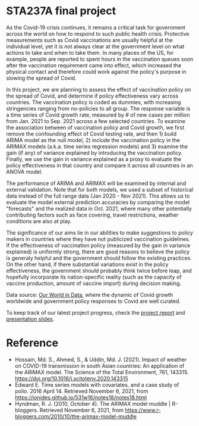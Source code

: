 # STA237A final project

As the Covid-19 crisis continues, it remains a critical task for government across the world on how to respond to such public health crisis. Protective measurements such as Covid  vaccinations are usually helpful at the individual level, yet it is not always clear at the government level on what actions to take and when to take them. In many places of the US, for example, people are reported to spent hours in the vaccination queues soon after the vaccination requirement came into effect, which increased the physical contact and therefore could work against the policy's purpose in slowing the spread of Covid.

In this project, we are planning to assess the effect of vaccination policy on the spread of Covid, and determine if policy effectiveness vary across countries. The vaccination policy is coded as dummies, with increasing stringencies ranging from no-policies to all group. The response variable is a time series of Covid growth rate, measured by # of new cases per million from Jan. 2021 to Sep. 2021 across a few selected countries. To examine the association between of vaccination policy and Covid growth, we first remove the confounding effect of Covid testing rate, and then 1) build ARIMA model as the null model, 2) include the vaccination policy in the ARIMAX models (a.k.a. time series regression models) and 3) examine the gain (if any) of variance explained by introducing the vaccination policy. Finally, we use the gain in variance explained as a proxy to evaluate the policy effectiveness in that country and compare it across all countries in an ANOVA model. 

The performance of ARIMA and ARIMAX will be examined by internal and external validation. Note that for both models, we used a subset of historical data instead of the full range data (Jan 2020 - Nov 2021). This allows us to evaluate the model external prediction accuracies by comparing the model "forecasts" and the realized data in Oct. 2021, where many other potentially contributing factors such as face covering, travel restrictions, weather conditions are also at play.

The significance of our aims lie in our abilities to make suggestions to policy makers in countries where they have not publicized vaccination guidelines. If the effectiveness of vaccination policy (measured by the gain in variance explained) is uniformly strong, there are good reasons to believe the policy is generaly helpful and the government should follow the existing practices. On the other hand, if there substantial variations exist in the policy effectiveness, the government should probably think twice before leap, and hopefully incorporate its nation-specific reality (such as the capacity of vaccine production, amount of vaccine import) during decision making.
 
Data source: [Our World in Data](https://ourworldindata.org/), where the dynamic of Covid growth worldwide and government policy responses to Covid are well curated. 

To keep track of our latest project progress, check the [project report](https://docs.google.com/document/d/1mLVGCqgoFnD9lBLHMLsJCH9e5bdnuzaUxqxj2XuNoJ4/edit?usp=sharing) and [presentation slides](https://docs.google.com/presentation/d/1vkR1hbfJ4n93x9V6-DSgULi_Gs2n-iIjJObrVRvfapo/edit?usp=sharing).

# Reference
+ Hossain, Md. S., Ahmed, S., & Uddin, Md. J. (2021). Impact of weather on COVID-19 transmission in south Asian countries: An application of the ARIMAX model. The Science of the Total Environment, 761, 143315. https://doi.org/10.1016/j.scitotenv.2020.143315
+ Edward E. Time series models with covariates, and a case study of polio. 2016 April 14. Retrieved November 6, 2021, from https://ionides.github.io/531w16/notes18/notes18.html
+ Hyndman, R. J. (2010, October 4). The ARIMAX model muddle | R-bloggers. Retrieved November 6, 2021, from https://www.r-bloggers.com/2010/10/the-arimax-model-muddle

